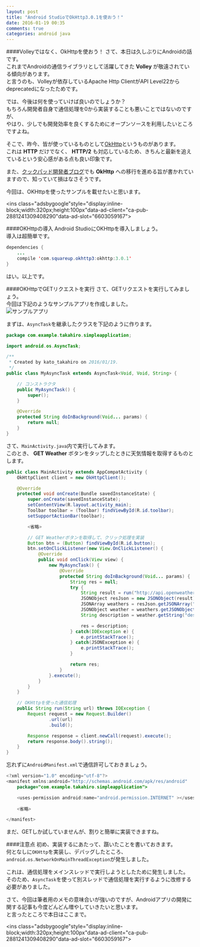 ```yaml
---
layout: post
title: "Android StudioでOkHttp3.0.1を使おう！"
date: 2016-01-19 00:35
comments: true
categories: android java
---
```


####Volleyではなく、OkHttpを使おう！
さて、本日は久しぶりにAndroidの話です。  
これまでAndroidの通信ライブラリとして活躍してきた **Volley** が敬遠されている傾向があります。  
と言うのも、Volleyが依存しているApache Http ClientがAPI Level22からdeprecatedになったためです。  

では、今後は何を使っていけば良いのでしょうか？  
もちろん開発者自身で通信処理を0から実装することも悪いことではないのですが、  
やはり、少しでも開発効率を良くするためにオープンソースを利用したいところですよね。  

そこで、昨今、皆が使っているものとして[OkHttp](http://square.github.io/okhttp/)というものがあります。  
これは **HTTP** だけでなく、 **HTTP/2** も対応しているため、きちんと最新を追えているという安心感がある点も良い印象です。  

また、[クックパッド開発者ブログ](http://techlife.cookpad.com/entry/2015/06/25/093507)でも **OkHttp** への移行を進める旨が書かれていますので、知っていて損はなさそうです。  

今回は、OKHttpを使ったサンプルを載せたいと思います。  

<script async src="//pagead2.googlesyndication.com/pagead/js/adsbygoogle.js"></script>
<ins class="adsbygoogle"style="display:inline-block;width:320px;height:100px"data-ad-client="ca-pub-2881241309408290"data-ad-slot="6603059167"></ins>
<script>
(adsbygoogle = window.adsbygoogle || []).push({});
</script>

<!-- more -->

####OKHttpの導入
Android StudioにOKHttpを導入しましょう。  
導入は超簡単です。  

```java
dependencies {
	...
	compile 'com.squareup.okhttp3:okhttp:3.0.1'
}
```

はい。以上です。  

####OKHttpでGETリクエストを実行
さて、GETリクエストを実行してみましょう。  
今回は下記のようなサンプルアプリを作成しました。  
![サンプルアプリ](/images/android-okhttp.png)  

まずは、`AsyncTask`を継承したクラスを下記のように作ります。  

```java
package com.example.takahiro.simpleapplication;

import android.os.AsyncTask;

/**
 * Created by kato_takahiro on 2016/01/19.
 */
public class MyAsyncTask extends AsyncTask<Void, Void, String> {

	// コンストラクタ
	public MyAsyncTask() {
		super();
	}

	@Override
	protected String doInBackground(Void... params) {
		return null;
	}
}
```

さて、`MainActivity.java`内で実行してみます。  
このとき、 **GET Weather** ボタンをタップしたときに天気情報を取得するものとします。  

```java
public class MainActivity extends AppCompatActivity {
	OkHttpClient client = new OkHttpClient();

	@Override
	protected void onCreate(Bundle savedInstanceState) {
		super.onCreate(savedInstanceState);
		setContentView(R.layout.activity_main);
		Toolbar toolbar = (Toolbar) findViewById(R.id.toolbar);
		setSupportActionBar(toolbar);

		<省略>

		// GET Weatherボタンを取得して、クリック処理を実装
		Button btn = (Button) findViewById(R.id.button);
		btn.setOnClickListener(new View.OnClickListener() {
			@Override
			public void onClick(View view) {
				new MyAsyncTask() {
					@Override
					protected String doInBackground(Void... params) {
						String res = null;
						try {
							String result = run("http://api.openweathermap.org/data/2.5/weather?APPID=<自身のAPPID>&q=Tokyo");
							JSONObject resJson = new JSONObject(result);
							JSONArray weathers = resJson.getJSONArray("weather");
							JSONObject weather = weathers.getJSONObject(0);
							String description = weather.getString("description");

							res = description;
						} catch(IOException e) {
							e.printStackTrace();
						} catch(JSONException e) {
							e.printStackTrace();
						}

						return res;
					}
				}.execute();
			}
		}
	}

	// OKHttpを使った通信処理
	public String run(String url) throws IOException {
		Request request = new Request.Builder()
				.url(url)
				.build();

		Response response = client.newCall(request).execute();
		return response.body().string();
	}
}
```

忘れずに`AndroidManifest.xml`で通信許可しておきましょう。  

```java
<?xml version="1.0" encoding="utf-8"?>
<manifest xmlns:android="http://schemas.android.com/apk/res/android"
    package="com.example.takahiro.simpleapplication">

	<uses-permission android:name="android.permission.INTERNET" ></uses-permission>
	
	<省略>

</manifest>
```

まだ、GETしか試していませんが、割りと簡単に実装できますね。  

####注意点
初め、実装するにあたって、躓いたことを書いておきます。  
何となしに`OKHttp`を実装し、デバッグしたところ、`android.os.NetworkOnMainThreadException`が発生しました。  

これは、通信処理をメインスレッドで実行しようとしたために発生しました。  
そのため、`AsyncTask`を使って別スレッドで通信処理を実行するように改修する必要がありました。  

さて、今回は筆者用のメモの意味合いが強いのですが、Androidアプリの開発に関する記事も今度どんどん増やしていきたいと思います。  
と言ったところで本日はここまで。  

<script async src="//pagead2.googlesyndication.com/pagead/js/adsbygoogle.js"></script>
<ins class="adsbygoogle"style="display:inline-block;width:320px;height:100px"data-ad-client="ca-pub-2881241309408290"data-ad-slot="6603059167"></ins>
<script>
(adsbygoogle = window.adsbygoogle || []).push({});
</script>
